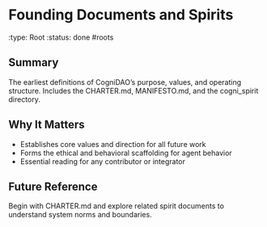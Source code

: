 # Founding Documents and Spirits
:type: Root
:status: done
#roots

## Summary
The earliest definitions of CogniDAO’s purpose, values, and operating structure. Includes the CHARTER.md, MANIFESTO.md, and the cogni_spirit directory.

## Why It Matters
- Establishes core values and direction for all future work
- Forms the ethical and behavioral scaffolding for agent behavior
- Essential reading for any contributor or integrator

## Future Reference
Begin with CHARTER.md and explore related spirit documents to understand system norms and boundaries.
